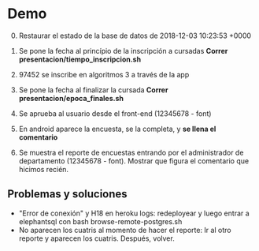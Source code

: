 # Demo

0. Restaurar el estado de la base de datos de 2018-12-03 10:23:53 +0000

1. Se pone la fecha al princípio de la inscripción a cursadas **Correr presentacion/tiempo_inscripcion.sh**
2. 97452 se inscribe en algoritmos 3 a través de la app
3. Se pone la fecha al finalizar la cursada **Correr presentacion/epoca_finales.sh**
4. Se aprueba al usuario desde el front-end (12345678 - font)
5. En android aparece la encuesta, se la completa, y **se llena el comentario**
6. Se muestra el reporte de encuestas entrando por el administrador de departamento (12345678 - font). Mostrar que figura el comentario que hicimos recién.

## Problemas y soluciones

 - "Error de conexión" y H18 en heroku logs: redeployear y luego entrar a elephantsql con bash browse-remote-postgres.sh
 - No aparecen los cuatris al momento de hacer el reporte: Ir al otro reporte y aparecen los cuatris. Después, volver.
